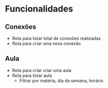 # Funcionalidades

## Conexões

- Rota para listar total de conexões realizadas
- Rota para criar uma nova conexão


## Aula

- Rota para criar criar uma aula
- Rota para listar aula
  - Filtrar por matéria, dia da semana, horário